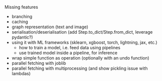 Missing features

- branching
- caching
- graph representation (text and image)
- serialisation/deserialisation (add Step.to_dict/Step.from_dict, leverage pydantic?)
- using it with ML frameworks (sklearn, xgboost, torch, lightning, jax, etc.)
  - how to train a model, i.e. feed data using pipelines
  - use trained model inside a pipeline, for inference
- wrap simple function as operation (optionally with an undo function)
- parallel fetching with joblib
- parallel fetching with multiprocessing (and show pickling issue with lambdas)
